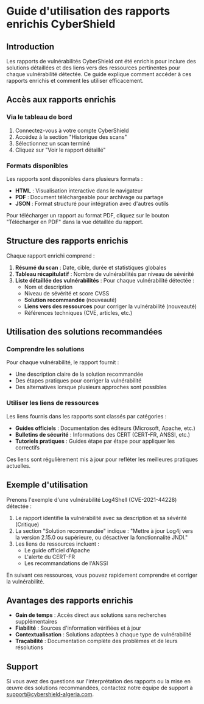 # Guide d'utilisation des rapports enrichis CyberShield

## Introduction

Les rapports de vulnérabilités CyberShield ont été enrichis pour inclure des solutions détaillées et des liens vers des ressources pertinentes pour chaque vulnérabilité détectée. Ce guide explique comment accéder à ces rapports enrichis et comment les utiliser efficacement.

## Accès aux rapports enrichis

### Via le tableau de bord

1. Connectez-vous à votre compte CyberShield
2. Accédez à la section "Historique des scans"
3. Sélectionnez un scan terminé
4. Cliquez sur "Voir le rapport détaillé"

### Formats disponibles

Les rapports sont disponibles dans plusieurs formats :

- **HTML** : Visualisation interactive dans le navigateur
- **PDF** : Document téléchargeable pour archivage ou partage
- **JSON** : Format structuré pour intégration avec d'autres outils

Pour télécharger un rapport au format PDF, cliquez sur le bouton "Télécharger en PDF" dans la vue détaillée du rapport.

## Structure des rapports enrichis

Chaque rapport enrichi comprend :

1. **Résumé du scan** : Date, cible, durée et statistiques globales
2. **Tableau récapitulatif** : Nombre de vulnérabilités par niveau de sévérité
3. **Liste détaillée des vulnérabilités** : Pour chaque vulnérabilité détectée :
   - Nom et description
   - Niveau de sévérité et score CVSS
   - **Solution recommandée** (nouveauté)
   - **Liens vers des ressources** pour corriger la vulnérabilité (nouveauté)
   - Références techniques (CVE, articles, etc.)

## Utilisation des solutions recommandées

### Comprendre les solutions

Pour chaque vulnérabilité, le rapport fournit :

- Une description claire de la solution recommandée
- Des étapes pratiques pour corriger la vulnérabilité
- Des alternatives lorsque plusieurs approches sont possibles

### Utiliser les liens de ressources

Les liens fournis dans les rapports sont classés par catégories :

- **Guides officiels** : Documentation des éditeurs (Microsoft, Apache, etc.)
- **Bulletins de sécurité** : Informations des CERT (CERT-FR, ANSSI, etc.)
- **Tutoriels pratiques** : Guides étape par étape pour appliquer les correctifs

Ces liens sont régulièrement mis à jour pour refléter les meilleures pratiques actuelles.

## Exemple d'utilisation

Prenons l'exemple d'une vulnérabilité Log4Shell (CVE-2021-44228) détectée :

1. Le rapport identifie la vulnérabilité avec sa description et sa sévérité (Critique)
2. La section "Solution recommandée" indique : "Mettre à jour Log4j vers la version 2.15.0 ou supérieure, ou désactiver la fonctionnalité JNDI."
3. Les liens de ressources incluent :
   - Le guide officiel d'Apache
   - L'alerte du CERT-FR
   - Les recommandations de l'ANSSI

En suivant ces ressources, vous pouvez rapidement comprendre et corriger la vulnérabilité.

## Avantages des rapports enrichis

- **Gain de temps** : Accès direct aux solutions sans recherches supplémentaires
- **Fiabilité** : Sources d'information vérifiées et à jour
- **Contextualisation** : Solutions adaptées à chaque type de vulnérabilité
- **Traçabilité** : Documentation complète des problèmes et de leurs résolutions

## Support

Si vous avez des questions sur l'interprétation des rapports ou la mise en œuvre des solutions recommandées, contactez notre équipe de support à support@cybershield-algeria.com.
